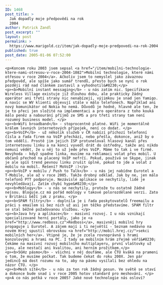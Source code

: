 ```yaml
---
ID: 1468
post_title: >
  Jak dopadly moje předpovědi na rok
  2004
author: Patrick Zandl
post_excerpt: ""
layout: post
permalink: >
  https://www.marigold.cz/item/jak-dopadly-moje-predpovedi-na-rok-2004
published: true
post_date: 2005-01-06 07:52:00
---
```

	<p>Koncem roku 2003 jsem sepsal <a href="/item/mobilni-technologie-ktere-nami-otresou-v-roce-2004-1082">Mobilní technologie, které námi otřesou v roce 2004</a>. Ačkoliv jsem to nemyslel jako závaznou předpověď, ale spíše jako sumář trendů, přesto bych se nyní o rok později rád nad článkem zastavil a vyhodnotil&#8230;</p>
	<p><b>Mobilní instant messaging</b> - u nás zatím nic. Specifikace Wireless Village existuje již dlouhou dobu, ale prakticky žádný operátor ani třetí strany nic nenabízejí, výjimkou je snad jen Yamigo. A navíc se WV klienti objevují stále v málo telefonech. Například ani nový komunikátor od Nokia ho nemá. Důvodů je hodně, hlavně ale ten, že je to přeci jen složité na implementaci a pro operátora z toho kouká málo peněz a nabourání příjmů ze SMS a pro třetí strany tam není rozumný business model. </p>
	<p><b>WiFi broadband</b> - stoprocentně platné. WiFi je momentálně králem levných internetových přípojek, není co dodat. </p>
	<p><b>VoIP</b> - už několik služeb v ČR nabízí příchozí telefonní čísla a řada firem na VoIP přechází, nebo přešla, dokonce, aniž by o tom věděli. Prostě jim jejich ISP protuneloval hlasový kanál přes internetovou linku a na konci vyvedl drát do ústředny, takže ani nikdo nemusí vědět, že u něj to už jede přes VoIP. Máme to tak i ve firmě. Nevýhoda - když spadne linka, musíme na reklamaci volat přes mobil. U občanů přechod na placený VoIP nefrčí. Pokud, používá se Skype, jinak je ale spíš trend pevnou linku zrušit úplně, pokud to jde a volat z mobilu na mobil. Řešení? MoVoIP :)</p>
	<p><b>VoIP v mobilu / Push to Talk</b> - u nás jej nabídne Eurotel a T-Mobile, ale až v roce 2005. Takže drobný odklad. Jak by ne, jen málo telefonů PTT podporuje. Nezávislé aplikace se nechytily, lidé je nevyhledávají. Zatím chybí hype&#8230;</p>
	<p><b>Moblogy</b> - u nás se nechytily, protože tu ostatně žádné nejsou. Bloguje.cz má pořád moblogy v takové polorozdělané verzi. Zato v Británii běží jak z praku. </p>
	<p><b>SPAM filtry</b> - doplnila je i řada poskytovatelů freemailu a práci s emailem si bez nich už asi jen těžko představíme. SPAM filtr se stal běžně požadovanou službou. </p>
	<p><b>Java hry a aplikace</b> - masivní rozvoj. I u nás vznikají specializované herní portály, jako je <a href="http://www.redboss.cz">Redboss</a>, masivněji mobilní hry propaguje i Eurotel. A zájem mají i ti největší - Seznam nedávno na novém Hrej spustil obrovskou <a href="http://mobil.hrej.cz/">sekci mobilních her</a>. Vtipné je, že je zcela rovnoprávná s hrami konzolovými a hrami na PC. I tady se mobilním hrám zřejmě věří&#8230; Čekáme na masivní rozvoj mobilního multiplayeru, první vlaštovky už jsou, ale nestačí ani kvalitou, ani herním prožitkem.</p>
	<p><b>5GHz pásmo</b> - všichni v něj doufáme, ale ČTÚ kváká na prameni o tom, že musíme počkat. Tak budeme čekat do roku 200X. Jen pár jedinců má dost rozumu na to, aby na pásmu vysílali bez ohledu na názor ČTÚ. </p>
	<p><b>Mesh sítě</b> - u nás za ten rok žádný posun. Ve světě se staví a dokonce bude snad i v roce 2005 hotov standard pro meshování. </p>
	<p>A co nás potká v roce 2005? Jaké nové technologie nás osloví?
</p>